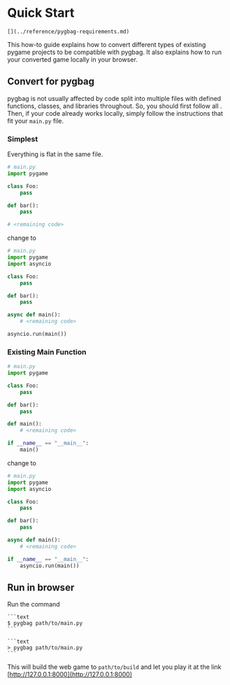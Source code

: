 # Quick Start

```{seealso}
[](../reference/pygbag-requirements.md)
```

This how-to guide explains how to convert different types of existing pygame
projects to be compatible with pygbag. It also explains how to run your
converted game locally in your browser.

## Convert for pygbag

pygbag is not usually affected by code split into multiple files with defined
functions, classes, and libraries throughout. So, you should first follow all
[](../reference/pygbag-requirements.md). Then, if your code already works
locally, simply follow the instructions that fit your `main.py` file.

### Simplest

Everything is flat in the same file.

```py
# main.py
import pygame

class Foo:
    pass

def bar():
    pass

# <remaining code>
```

change to

```py
# main.py
import pygame
import asyncio

class Foo:
    pass

def bar():
    pass

async def main():
    # <remaining code>

asyncio.run(main())
```

### Existing Main Function

```py
# main.py
import pygame

class Foo:
    pass

def bar():
    pass

def main():
    # <remaining code>

if __name__ == "__main__":
    main()
```

change to

```py
# main.py
import pygame
import asyncio

class Foo:
    pass

def bar():
    pass

async def main():
    # <remaining code>

if __name__ == "__main__":
    asyncio.run(main())
```

## Run in browser

Run the command

````{tab} Unix/Mac
```text
$ pygbag path/to/main.py
```
````

````{tab} Windows
```text
> pygbag path/to/main.py
```
````

This will build the web game to `path/to/build` and let you play it at the link
[http://127.0.0.1:8000](http://127.0.0.1:8000)
